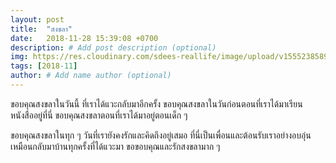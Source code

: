 ```yaml
---
layout: post
title:  "สงขลา"
date:   2018-11-28 15:39:08 +0700
description: # Add post description (optional)
img: https://res.cloudinary.com/sdees-reallife/image/upload/v1555238589/IMG_20181128_150534592.jpg # Add image post (optional)
tags: [2018-11]
author: # Add name author (optional)
---
```

ขอบคุณสงขลาในวันนี้ ที่เราได้แวะกลับมาอีกครั้ง ขอบคุณสงขลาในวันก่อนตอนที่เราได้มาเรียนหนังสืออยู่ที่นี่ ขอบคุณสงขลาตอนที่เราได้มาอยู่ตอนเด็ก ๆ

ขอบคุณสงขลาในทุก ๆ วันที่เรายังคงรักและคิดถึงอยู่เสมอ ที่นี่เป็นเพื่อนและต้อนรับเราอย่างอบอุ่นเหมือนกลับมาบ้านทุกครั้งที่ได้แวะมา ขอขอบคุณและรักสงขลามาก ๆ
